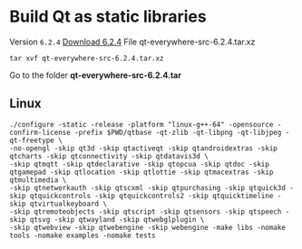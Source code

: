 # Build Qt as static libraries
Version `6.2.4` [Download 6.2.4](https://download.qt.io/official_releases/qt/6.2/6.2.4/single/)
File qt-everywhere-src-6.2.4.tar.xz

    tar xvf qt-everywhere-src-6.2.4.tar.xz

Go to the folder **qt-everywhere-src-6.2.4.tar**

## Linux

```
./configure -static -release -platform "linux-g++-64" -opensource -confirm-license -prefix $PWD/qtbase -qt-zlib -qt-libpng -qt-libjpeg -qt-freetype \
-no-opengl -skip qt3d -skip qtactiveqt -skip qtandroidextras -skip qtcharts -skip qtconnectivity -skip qtdatavis3d \
-skip qtmqtt -skip qtdeclarative -skip qtopcua -skip qtdoc -skip qtgamepad -skip qtlocation -skip qtlottie -skip qtmacextras -skip qtmultimedia \
-skip qtnetworkauth -skip qtscxml -skip qtpurchasing -skip qtquick3d -skip qtquickcontrols -skip qtquickcontrols2 -skip qtquicktimeline -skip qtvirtualkeyboard \
-skip qtremoteobjects -skip qtscript -skip qtsensors -skip qtspeech -skip qtsvg -skip qtwayland -skip qtwebglplugin \
-skip qtwebview -skip qtwebengine -skip webengine -make libs -nomake tools -nomake examples -nomake tests
```

